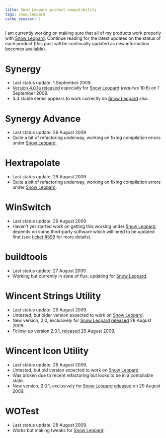```yaml
---
title: Snow Leopard product compatibility
tags: snow.leopard
cache_breaker: 1
---
```


I am currently working on making sure that all of my products work properly with [Snow Leopard](/wiki/Snow_Leopard). Continue reading for the latest updates on the status of each product (this post will be continually updated as new information becomes available).

# Synergy

-   Last status update: 1 September 2009.
-   [Version 4.0.1a released](/blog/synergy-4.0.1a-released) especially for [Snow Leopard](/wiki/Snow_Leopard) (*requires* 10.6) on 1 September 2009.
-   3.4 stable series appears to work correctly on [Snow Leopard](/wiki/Snow_Leopard) also.

# Synergy Advance

-   Last status update: 29 August 2009
-   Quite a bit of refactoring underway, working on fixing compilation errors under [Snow Leopard](/wiki/Snow_Leopard).

# Hextrapolate

-   Last status update: 29 August 2009
-   Quite a bit of refactoring underway, working on fixing compilation errors under [Snow Leopard](/wiki/Snow_Leopard).

# WinSwitch

-   Last status update: 29 August 2009
-   Haven't yet started work on getting this working under [Snow Leopard](/wiki/Snow_Leopard); depends on some third-party software which will need to be updated first (see [ticket \#599](/issues/599) for more details).

# buildtools

-   Last status update: 27 August 2009.
-   Working but currently in state of flux, updating for [Snow Leopard](/wiki/Snow_Leopard).

# Wincent Strings Utility

-   Last status update: 29 August 2009.
-   Untested, but older version expected to work on [Snow Leopard](/wiki/Snow_Leopard).
-   New version, 2.0, exclusively for [Snow Leopard](/wiki/Snow_Leopard) [released](/blog/wincent-strings-utility-2.0-released) 28 August 2009.
-   Follow-up version 2.0.1, [released](/blog/wincent-strings-utility-2.0.1-released) 29 August 2009.

# Wincent Icon Utility

-   Last status update: 29 August 2009.
-   Untested, but old version expected to work on [Snow Leopard](/wiki/Snow_Leopard).
-   Was broken due to recent refactoring but looks to be in a compilable state.
-   New version, 2.0.1, exclusively for [Snow Leopard](/wiki/Snow_Leopard) [released](/blog/wincent-icon-utility-2.0.1-released) on 29 August 2009.

# WOTest

-   Last status update: 28 August 2009.
-   Works but making tweaks for [Snow Leopard](/wiki/Snow_Leopard).

